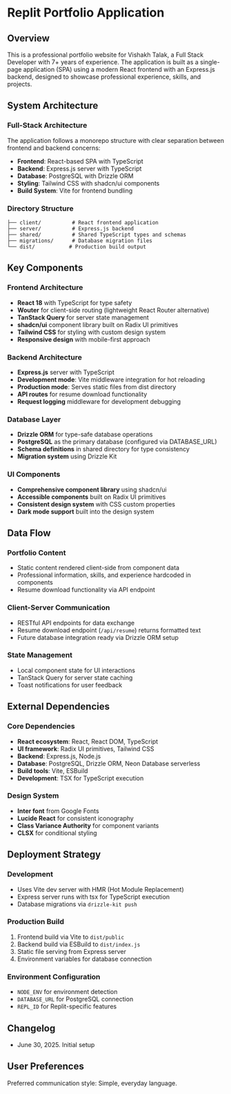 # Replit Portfolio Application

## Overview

This is a professional portfolio website for Vishakh Talak, a Full Stack Developer with 7+ years of experience. The application is built as a single-page application (SPA) using a modern React frontend with an Express.js backend, designed to showcase professional experience, skills, and projects.

## System Architecture

### Full-Stack Architecture
The application follows a monorepo structure with clear separation between frontend and backend concerns:
- **Frontend**: React-based SPA with TypeScript
- **Backend**: Express.js server with TypeScript
- **Database**: PostgreSQL with Drizzle ORM
- **Styling**: Tailwind CSS with shadcn/ui components
- **Build System**: Vite for frontend bundling

### Directory Structure
```
├── client/          # React frontend application
├── server/          # Express.js backend
├── shared/          # Shared TypeScript types and schemas
├── migrations/      # Database migration files
└── dist/           # Production build output
```

## Key Components

### Frontend Architecture
- **React 18** with TypeScript for type safety
- **Wouter** for client-side routing (lightweight React Router alternative)
- **TanStack Query** for server state management
- **shadcn/ui** component library built on Radix UI primitives
- **Tailwind CSS** for styling with custom design system
- **Responsive design** with mobile-first approach

### Backend Architecture
- **Express.js** server with TypeScript
- **Development mode**: Vite middleware integration for hot reloading
- **Production mode**: Serves static files from dist directory
- **API routes** for resume download functionality
- **Request logging** middleware for development debugging

### Database Layer
- **Drizzle ORM** for type-safe database operations
- **PostgreSQL** as the primary database (configured via DATABASE_URL)
- **Schema definitions** in shared directory for type consistency
- **Migration system** using Drizzle Kit

### UI Components
- **Comprehensive component library** using shadcn/ui
- **Accessible components** built on Radix UI primitives
- **Consistent design system** with CSS custom properties
- **Dark mode support** built into the design system

## Data Flow

### Portfolio Content
- Static content rendered client-side from component data
- Professional information, skills, and experience hardcoded in components
- Resume download functionality via API endpoint

### Client-Server Communication
- RESTful API endpoints for data exchange
- Resume download endpoint (`/api/resume`) returns formatted text
- Future database integration ready via Drizzle ORM setup

### State Management
- Local component state for UI interactions
- TanStack Query for server state caching
- Toast notifications for user feedback

## External Dependencies

### Core Dependencies
- **React ecosystem**: React, React DOM, TypeScript
- **UI framework**: Radix UI primitives, Tailwind CSS
- **Backend**: Express.js, Node.js
- **Database**: PostgreSQL, Drizzle ORM, Neon Database serverless
- **Build tools**: Vite, ESBuild
- **Development**: TSX for TypeScript execution

### Design System
- **Inter font** from Google Fonts
- **Lucide React** for consistent iconography
- **Class Variance Authority** for component variants
- **CLSX** for conditional styling

## Deployment Strategy

### Development
- Uses Vite dev server with HMR (Hot Module Replacement)
- Express server runs with tsx for TypeScript execution
- Database migrations via `drizzle-kit push`

### Production Build
1. Frontend build via Vite to `dist/public`
2. Backend build via ESBuild to `dist/index.js`
3. Static file serving from Express server
4. Environment variables for database connection

### Environment Configuration
- `NODE_ENV` for environment detection
- `DATABASE_URL` for PostgreSQL connection
- `REPL_ID` for Replit-specific features

## Changelog
- June 30, 2025. Initial setup

## User Preferences
Preferred communication style: Simple, everyday language.